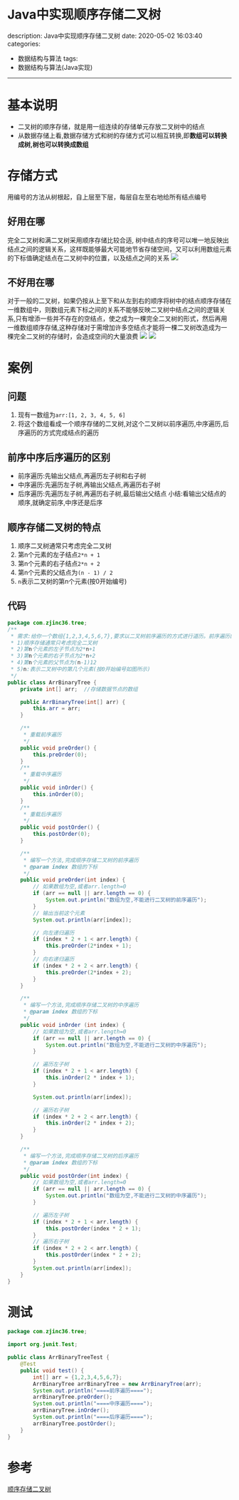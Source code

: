 #   Java中实现顺序存储二叉树
description: Java中实现顺序存储二叉树
date: 2020-05-02 16:03:40
categories:
- 数据结构与算法
tags:
- 数据结构与算法(Java实现)
---
#   基本说明
+ 	二叉树的顺序存储，就是用一组连续的存储单元存放二叉树中的结点
+ 	从数据存储上看,数据存储方式和树的存储方式可以相互转换,即**数组可以转换成树,树也可以转换成数组**

# 	存储方式
用编号的方法从树根起，自上层至下层，每层自左至右地给所有结点编号

## 	好用在哪
完全二叉树和满二叉树采用顺序存储比较合适, 树中结点的序号可以唯一地反映出结点之间的逻辑关系，这样既能够最大可能地节省存储空间，又可以利用数组元素的下标值确定结点在二叉树中的位置，以及结点之间的关系
![](../images/2020/05/20200502001.png)

## 	不好用在哪
对于一般的二叉树，如果仍按从上至下和从左到右的顺序将树中的结点顺序存储在一维数组中，则数组元素下标之间的关系不能够反映二叉树中结点之间的逻辑关系,只有增添一些并不存在的空结点，使之成为一棵完全二叉树的形式，然后再用一维数组顺序存储,这种存储对于需增加许多空结点才能将一棵二叉树改造成为一棵完全二叉树的存储时，会造成空间的大量浪费
![](../images/2020/07/20200729003.png)
![](../images/2020/07/20200729004.png)

#   案例
## 	问题
1.  现有一数组为`arr:[1, 2, 3, 4, 5, 6]`
2.  将这个数组看成一个顺序存储的二叉树,对这个二叉树以前序遍历,中序遍历,后序遍历的方式完成结点的遍历

##  前序中序后序遍历的区别
+   前序遍历:先输出父结点,再遍历左子树和右子树
+   中序遍历:先遍历左子树,再输出父结点,再遍历右子树
+   后序遍历:先遍历左子树,再遍历右子树,最后输出父结点
小结:看输出父结点的顺序,就确定前序,中序还是后序


## 	顺序存储二叉树的特点
1.  顺序二叉树通常只考虑完全二叉树
2.  第n个元素的左子结点`2*n + 1`
3.  第n个元素的右子结点`2*n + 2`
4.  第n个元素的父结点为`(n - 1) / 2`
5.  `n`表示二叉树的第n个元素(按0开始编号)

## 	代码
```JAVA
package com.zjinc36.tree;
/**
 * 需求:给你一个数组{1,2,3,4,5,6,7},要求以二叉树前序遍历的方式进行道历。前序遍历的结果应当为1,2,4,5,3,6,7
 * 1)顺序存储通常只考虑完全二叉树
 * 2)第n个元素的左子节点为2*n+1
 * 3)第n个元素的右子节点为2*n+2
 * 4)第n个元素的父节点为(n-1)12
 * 5)n:表示二叉树中的第几个元素(按0开始编号如图所示)
 */
public class ArrBinaryTree {
	private int[] arr;	//存储数据节点的数组

	public ArrBinaryTree(int[] arr) {
		this.arr = arr;
	}

	/**
	 * 重载前序遍历
	 */
	public void preOrder() {
		this.preOrder(0);
	}
	/**
	 * 重载中序遍历
	 */
	public void inOrder() {
		this.inOrder(0);
	}
	/**
	 * 重载后序遍历
	 */
	public void postOrder() {
		this.postOrder(0);
	}

	/**
	 * 编写一个方法,完成顺序存储二叉树的前序遍历
	 * @param index 数组的下标
	 */
	public void preOrder(int index) {
		// 如果数组为空,或者arr.length=0
		if (arr == null || arr.length == 0) {
			System.out.println("数组为空,不能进行二叉树的前序遍历");
		}
		// 输出当前这个元素
		System.out.println(arr[index]);

		// 向左递归遍历
		if (index * 2 + 1 < arr.length) {
			this.preOrder(2*index + 1);
		}
		// 向右递归遍历
		if (index * 2 + 2 < arr.length) {
			this.preOrder(2*index + 2);
		}
	}

	/**
	 * 编写一个方法,完成顺序存储二叉树的中序遍历
	 * @param index 数组的下标
	 */
	public void inOrder (int index) {
		// 如果数组为空,或者arr.length=0
		if (arr == null || arr.length == 0) {
			System.out.println("数组为空,不能进行二叉树的中序遍历");
		}

		// 遍历左子树
		if (index * 2 + 1 < arr.length) {
			this.inOrder(2 * index + 1);
		}

		System.out.println(arr[index]);

		// 遍历右子树
		if (index * 2 + 2 < arr.length) {
			this.inOrder(2 * index + 2);
		}
	}

	/**
	 * 编写一个方法,完成顺序存储二叉树的后序遍历
	 * @param index 数组的下标
	 */
	public void postOrder(int index) {
		// 如果数组为空,或者arr.length=0
		if (arr == null || arr.length == 0) {
			System.out.println("数组为空,不能进行二叉树的中序遍历");
		}

		// 遍历左子树
		if (index * 2 + 1 < arr.length) {
			this.postOrder(index * 2 + 1);
		}
		// 遍历右子树
		if (index * 2 + 2 < arr.length) {
			this.postOrder(index * 2 + 2);
		}
		System.out.println(arr[index]);
	}
}
```

#	测试
```JAVA
package com.zjinc36.tree;

import org.junit.Test;

public class ArrBinaryTreeTest {
	@Test
	public void test() {
		int[] arr = {1,2,3,4,5,6,7};
		ArrBinaryTree arrBinaryTree = new ArrBinaryTree(arr);
		System.out.println("====前序遍历====");
		arrBinaryTree.preOrder();
		System.out.println("====中序遍历====");
		arrBinaryTree.inOrder();
		System.out.println("====后序遍历====");
		arrBinaryTree.postOrder();
	}
}
```

# 	参考
[顺序存储二叉树](https://blog.csdn.net/zycxnanwang/article/details/52644280)
